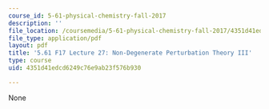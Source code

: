 ```yaml
---
course_id: 5-61-physical-chemistry-fall-2017
description: ''
file_location: /coursemedia/5-61-physical-chemistry-fall-2017/4351d41edcd6249c76e9ab23f576b930_MIT5_61F17_lec27.pdf
file_type: application/pdf
layout: pdf
title: '5.61 F17 Lecture 27: Non-Degenerate Perturbation Theory III'
type: course
uid: 4351d41edcd6249c76e9ab23f576b930

---
```

None
